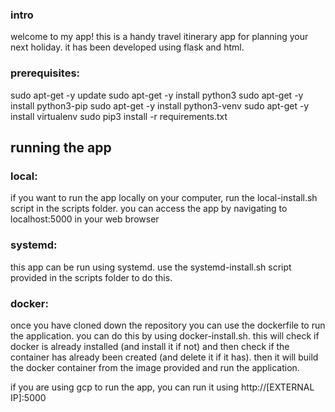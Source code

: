 ### intro
welcome to my app! this is a handy travel itinerary app for planning your next holiday. it has been developed using flask and html.

### prerequisites:
  sudo apt-get -y update
  sudo apt-get -y install python3
  sudo apt-get -y install python3-pip
  sudo apt-get -y install python3-venv
  sudo apt-get -y install virtualenv
  sudo pip3 install -r requirements.txt

## running the app

### local:
  if you want to run the app locally on your computer, run the local-install.sh script in the scripts folder.
  you can access the app by navigating to localhost:5000 in your web browser

### systemd:
  this app can be run using systemd. use the systemd-install.sh script provided in the scripts folder to do this.

### docker:
  once you have cloned down the repository you can use the dockerfile to run the application.
  you can do this by using docker-install.sh. this will check if docker is already installed (and install it if not) and then check if the container has already been created (and delete it if it has). then it will build the docker container from the image provided and run the application.
  
  if you are using gcp to run the app, you can run it using http://[EXTERNAL IP]:5000
